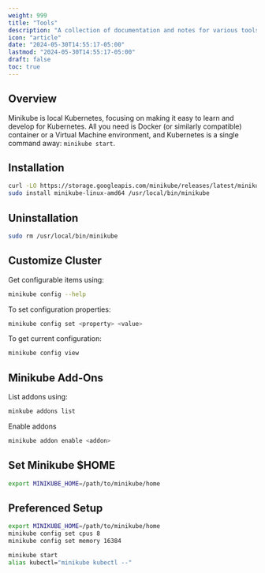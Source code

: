 ```yaml
---
weight: 999
title: "Tools"
description: "A collection of documentation and notes for various tools."
icon: "article"
date: "2024-05-30T14:55:17-05:00"
lastmod: "2024-05-30T14:55:17-05:00"
draft: false
toc: true
---
```


## Overview

Minikube is local Kubernetes, focusing on making it easy to learn and develop for Kubernetes.
All you need is Docker (or similarly compatible) container or a Virtual Machine environment, and Kubernetes is a single command away: `minikube start`.

## Installation

```bash
curl -LO https://storage.googleapis.com/minikube/releases/latest/minikube-linux-amd64
sudo install minikube-linux-amd64 /usr/local/bin/minikube
```

## Uninstallation

```bash
sudo rm /usr/local/bin/minikube
```

## Customize Cluster

Get configurable items using:

```bash
minikube config --help
```

To set configuration properties:

```bash
minikube config set <property> <value>
```

To get current configuration:

```bash
minikube config view
```

## Minikube Add-Ons 

List addons using:

```bash
minkube addons list
```

Enable addons

```bash
minikube addon enable <addon>
```

## Set Minikube $HOME 

```bash
export MINIKUBE_HOME=/path/to/minikube/home
```

## Preferenced Setup

```bash
export MINIKUBE_HOME=/path/to/minikube/home
minikube config set cpus 8
minikube config set memory 16384

minikube start
alias kubectl="minikube kubectl --"
```
